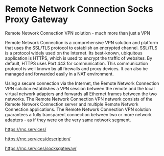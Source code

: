 # Remote Network Connection Socks Proxy Gateway

Remote Network Connection VPN solution - much more than just a VPN 

Remote Network Connection is a comprehensive VPN solution and platform that uses the SSL/TLS protocol to establish an encrypted channel. SSL/TLS is a protocol widely used on the Internet. Its best-known, ubiquitous application is HTTPS, which is used to encrypt the traffic of websites. By default, HTTPS uses Port 443 for communication. This communication protocol is well known by all firewalls and proxy devices. It can also be managed and forwarded easily in a NAT environment. 

Using a secure connection via the Internet, the Remote Network Connection VPN solution establishes a VPN session between the remote and the local virtual network adapters and forwards all Ethernet frames between the two networks. The Remote Network Connection VPN network consists of the Remote Network Connection server and multiple Remote Network Connection applications. The Remote Network Connection VPN solution guarantees a fully transparent connection between two or more network adapters - as if they were on the very same network segment. 

https://rnc.services/

https://rnc.services/description/

https://rnc.services/socksgateway/


